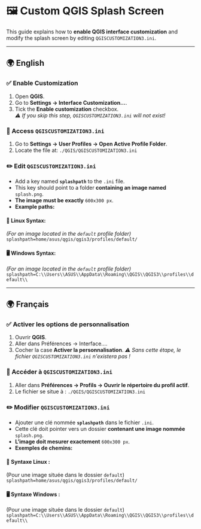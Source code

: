 # 🖼️ Custom QGIS Splash Screen

This guide explains how to **enable QGIS interface customization** and modify the splash screen by editing `QGISCUSTOMIZATION3.ini`.  

---

## 🌍 English

### ✅ Enable Customization
1. Open **QGIS**.
2. Go to **Settings → Interface Customization...**.
3. Tick the **Enable customization** checkbox.  
   *⚠️ If you skip this step, `QGISCUSTOMIZATION3.ini` will not exist!*

### 📂 Access `QGISCUSTOMIZATION3.ini`
1. Go to **Settings → User Profiles → Open Active Profile Folder**.
2. Locate the file at:
```./QGIS/QGISCUSTOMIZATION3.ini```

### ✏️ Edit `QGISCUSTOMIZATION3.ini`
- Add a key named **`splashpath`** to the `.ini` file.  
- This key should point to a folder **containing an image named** `splash.png`.  
- **The image must be exactly** `600x300 px`.  
- **Example paths:**

#### 🐧 Linux Syntax:
*(For an image located in the `default` profile folder)*
```splashpath=home/asus/qgis/qgis3/profiles/default/```

#### 🖥️ Windows Syntax:

*(For an image located in the `default` profile folder)*
```splashpath=C:\\Users\\ASUS\\AppData\\Roaming\\QGIS\\QGIS3\\profiles\\default\\```

---

## 🌍 Français

### ✅ Activer les options de personnalisation
1. Ouvrir **QGIS**.
2. Aller dans Préférences → Interface....
3. Cocher la case **Activer la personnalisation**.
         *⚠️ Sans cette étape, le fichier `QGISCUSTOMIZATION3.ini` n'existera pas !*

### 📂 Accéder à `QGISCUSTOMIZATION3.ini`
1. Aller dans **Préférences → Profils → Ouvrir le répertoire du profil actif**.
2. Le fichier se situe à :
```./QGIS/QGISCUSTOMIZATION3.ini```

### ✏️ Modifier `QGISCUSTOMIZATION3.ini`
- Ajouter une clé nommée **``splashpath``** dans le fichier ``.ini``.
- Cette clé doit pointer vers un dossier **contenant une image nommée** ``splash.png``.
- **L’image doit mesurer exactement** ``600x300 px``.
- **Exemples de chemins:**

#### 🐧 Syntaxe Linux :
(Pour une image située dans le dossier `default`)
```splashpath=home/asus/qgis/qgis3/profiles/default/```

#### 🖥️ Syntaxe Windows :
(Pour une image située dans le dossier `default`)
```splashpath=C:\\Users\\ASUS\\AppData\\Roaming\\QGIS\\QGIS3\\profiles\\default\\```
